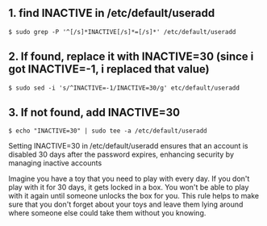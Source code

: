 ## 1. find INACTIVE in /etc/default/useradd
    $ sudo grep -P '^[/s]*INACTIVE[/s]*=[/s]*' /etc/default/useradd

## 2. If found, replace it with INACTIVE=30 (since i got INACTIVE=-1, i replaced that value)
    $ sudo sed -i 's/^INACTIVE=-1/INACTIVE=30/g' etc/default/useradd

## 3. If not found, add INACTIVE=30
    $ echo "INACTIVE=30" | sudo tee -a /etc/default/useradd

Setting INACTIVE=30 in /etc/default/useradd ensures that an account is disabled 30 days after the password expires, enhancing security by managing inactive accounts

Imagine you have a toy that you need to play with every day. If you don't play with it for 30 days, it gets locked in a box. You won't be able to play with it again until someone unlocks the box for you. This rule helps to make sure that you don't forget about your toys and leave them lying around where someone else could take them without you knowing.
